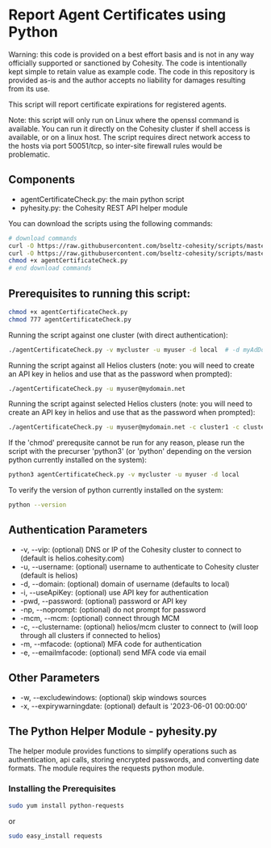 # Report Agent Certificates using Python

Warning: this code is provided on a best effort basis and is not in any way officially supported or sanctioned by Cohesity. The code is intentionally kept simple to retain value as example code. The code in this repository is provided as-is and the author accepts no liability for damages resulting from its use.

This script will report certificate expirations for registered agents.

Note: this script will only run on Linux where the openssl command is available. You can run it directly on the Cohesity cluster if shell access is available, or on a linux host. The script requires direct network access to the hosts via port 50051/tcp, so inter-site firewall rules would be problematic.

## Components

* agentCertificateCheck.py: the main python script
* pyhesity.py: the Cohesity REST API helper module

You can download the scripts using the following commands:

```bash
# download commands
curl -O https://raw.githubusercontent.com/bseltz-cohesity/scripts/master/python/agentCertificateCheck/agentCertificateCheck.py
curl -O https://raw.githubusercontent.com/bseltz-cohesity/scripts/master/python/pyhesity.py
chmod +x agentCertificateCheck.py
# end download commands
```

## Prerequisites to running this script:
```bash
chmod +x agentCertificateCheck.py
chmod 777 agentCertificateCheck.py
```

Running the script against one cluster (with direct authentication):

```bash
./agentCertificateCheck.py -v mycluster -u myuser -d local  # -d myAdDomain.net (for active directory)
```

Running the script against all Helios clusters (note: you will need to create an API key in helios and use that as the password when prompted):

```bash
./agentCertificateCheck.py -u myuser@mydomain.net
```

Running the script against selected Helios clusters (note: you will need to create an API key in helios and use that as the password when prompted):

```bash
./agentCertificateCheck.py -u myuser@mydomain.net -c cluster1 -c cluster2
```

If the 'chmod' prerequsite cannot be run for any reason, please run the script with the precurser 'python3' (or 'python' depending on the version python currently installed on the system):

```bash
python3 agentCertificateCheck.py -v mycluster -u myuser -d local
```
To verify the version of python currently installed on the system:

```bash
python --version
```

## Authentication Parameters

* -v, --vip: (optional) DNS or IP of the Cohesity cluster to connect to (default is helios.cohesity.com)
* -u, --username: (optional) username to authenticate to Cohesity cluster (default is helios)
* -d, --domain: (optional) domain of username (defaults to local)
* -i, --useApiKey: (optional) use API key for authentication
* -pwd, --password: (optional) password or API key
* -np, --noprompt: (optional) do not prompt for password
* -mcm, --mcm: (optional) connect through MCM
* -c, --clustername: (optional) helios/mcm cluster to connect to (will loop through all clusters if connected to helios)
* -m, --mfacode: (optional) MFA code for authentication
* -e, --emailmfacode: (optional) send MFA code via email

## Other Parameters

* -w, --excludewindows: (optional) skip windows sources
* -x, --expirywarningdate: (optional) default is '2023-06-01 00:00:00'

## The Python Helper Module - pyhesity.py

The helper module provides functions to simplify operations such as authentication, api calls, storing encrypted passwords, and converting date formats. The module requires the requests python module.

### Installing the Prerequisites

```bash
sudo yum install python-requests
```

or

```bash
sudo easy_install requests
```
